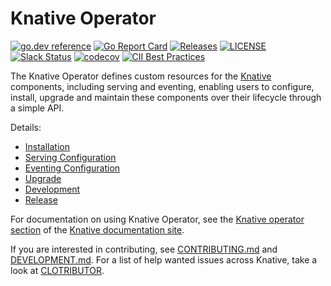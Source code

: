 # Knative Operator

[![go.dev reference](https://img.shields.io/badge/go.dev-reference-007d9c?logo=go&logoColor=white)](https://pkg.go.dev/github.com/knative/operator)
[![Go Report Card](https://goreportcard.com/badge/knative/operator)](https://goreportcard.com/report/knative/operator)
[![Releases](https://img.shields.io/github/release-pre/knative/operator.svg?sort=semver)](https://github.com/knative/operator/releases)
[![LICENSE](https://img.shields.io/github/license/knative/operator.svg)](https://github.com/knative/operator/blob/main/LICENSE)
[![Slack Status](https://img.shields.io/badge/slack-join_chat-white.svg?logo=slack&style=social)](https://knative.slack.com)
[![codecov](https://codecov.io/gh/knative/operator/branch/main/graph/badge.svg)](https://codecov.io/gh/knative/operator)
[![CII Best Practices](https://bestpractices.coreinfrastructure.org/projects/5913/badge)](https://bestpractices.coreinfrastructure.org/projects/5913)

The Knative Operator defines custom resources for the
[Knative](https://knative.dev/) components, including serving and eventing, enabling users to configure, install,
upgrade and maintain these components over their lifecycle through a simple API.

Details:

- [Installation](https://knative.dev/docs/install/operator/knative-with-operators/)
- [Serving Configuration](https://knative.dev/docs/install/operator/configuring-serving-cr/)
- [Eventing Configuration](https://knative.dev/docs/install/operator/configuring-eventing-cr/)
- [Upgrade](docs/upgrade.md)
- [Development](docs/development.md)
- [Release](docs/release.md)

For documentation on using Knative Operator, see the
[Knative operator section](https://knative.dev/docs/install/operator/knative-with-operators/) of the
[Knative documentation site](https://www.knative.dev/docs).

If you are interested in contributing, see [CONTRIBUTING.md](./CONTRIBUTING.md)
and [DEVELOPMENT.md](./DEVELOPMENT.md). For a list of help wanted issues across 
Knative, take a look at [CLOTRIBUTOR](https://clotributor.dev/search?project=knative&page=1).
